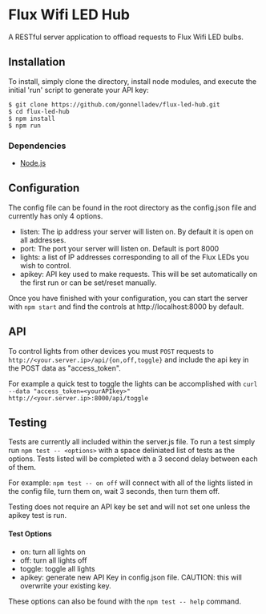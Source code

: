 # Flux Wifi LED Hub
A RESTful server application to offload requests to Flux Wifi LED bulbs.

## Installation
To install, simply clone the directory, install node modules, and execute the initial 'run' script to generate your API key:

    $ git clone https://github.com/gonnelladev/flux-led-hub.git
    $ cd flux-led-hub
    $ npm install
    $ npm run


### Dependencies
- [Node.js](https://nodejs.org)

## Configuration
The config file can be found in the root directory as the config.json file and
currently has only 4 options.
- listen: The ip address your server will listen on. By default it is open on all addresses.
- port: The port your server will listen on. Default is port 8000
- lights: a list of IP addresses corresponding to all of the Flux LEDs you wish to control.
- apikey: API key used to make requests. This will be set automatically on the first run or can be set/reset manually.

Once you have finished with your configuration, you can start the server with `npm start` and find the controls at http://localhost:8000 by default.

## API
To control lights from other devices you must `POST` requests to `http://<your.server.ip>/api/{on,off,toggle}` and include the api key in the POST data as "access_token".

For example a quick test to toggle the lights can be accomplished with `curl --data "access_token=<yourAPIkey>" http://<your.server.ip>:8000/api/toggle`

## Testing
Tests are currently all included within the server.js file.
To run a test simply run `npm test -- <options>` with a space deliniated list of tests as the options. Tests listed will be completed with a 3 second delay between each of them.

For example: `npm test -- on off` will connect with all of the lights listed in the config file, turn them on, wait 3 seconds, then turn them off.

Testing does not require an API key be set and will not set one unless the apikey test is run.

#### Test Options
- on: turn all lights on
- off: turn all lights off
- toggle: toggle all lights
- apikey: generate new API Key in config.json file. CAUTION: this will overwrite your existing key.

These options can also be found with the `npm test -- help` command.
